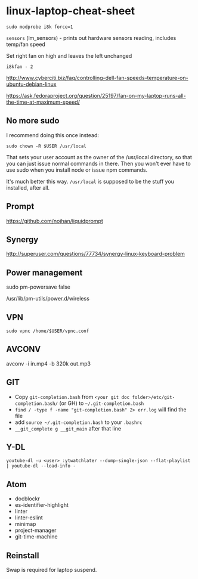 linux-laptop-cheat-sheet
=================

`sudo modprobe i8k force=1`

`sensors` (lm_sensors) - prints out hardware sensors reading, includes temp/fan speed

Set right fan on high and leaves the left unchanged

`i8kfan - 2`

http://www.cyberciti.biz/faq/controlling-dell-fan-speeds-temperature-on-ubuntu-debian-linux

https://ask.fedoraproject.org/question/25197/fan-on-my-laptop-runs-all-the-time-at-maximum-speed/

No more sudo
------------

I recommend doing this once instead:

`sudo chown -R $USER /usr/local`

That sets your user account as the owner of the /usr/local directory, so that you can just issue normal commands in there. Then you won't ever have to use sudo when you install node or issue npm commands.

It's much better this way. `/usr/local` is supposed to be the stuff you installed, after all.

Prompt
------

https://github.com/nojhan/liquidprompt

Synergy
---------

http://superuser.com/questions/77734/synergy-linux-keyboard-problem

Power management
----------------

sudo pm-powersave false

/usr/lib/pm-utils/power.d/wireless

VPN
---

`sudo vpnc /home/$USER/vpnc.conf`

AVCONV
---

avconv -i in.mp4 -b 320k out.mp3

GIT
---

* Copy `git-completion.bash` from `<your git doc folder>/etc/git-completion.bash/` (or GH) to `~/.git-completion.bash`
* `find / -type f -name "git-completion.bash" 2> err.log` will find the file
* add `source ~/.git-completion.bash` to your `.bashrc`
* `__git_complete g __git_main` after that line

Y-DL
---

`youtube-dl -u <user> :ytwatchlater --dump-single-json --flat-playlist | youtube-dl --load-info -`

Atom
---
* docblockr
* es-identifier-highlight
* linter
* linter-eslint
* minimap
* project-manager
* git-time-machine

Reinstall
--------
Swap is required for laptop suspend.
